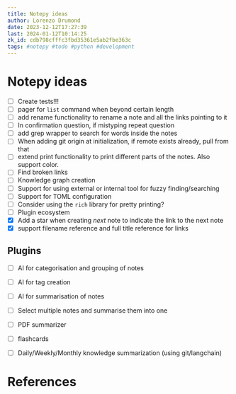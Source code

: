 ```yaml
---
title: Notepy ideas
author: Lorenzo Drumond
date: 2023-12-12T17:27:39
last: 2024-01-12T10:14:25
zk_id: cdb798cfffc3fbd35361e5ab2fbe363c
tags: #notepy #todo #python #development
---
```



# Notepy ideas

- [ ] Create tests!!!
- [ ] pager for `list` command when beyond certain length
- [ ] add rename functionality to rename a note and all the links pointing to it
- [ ] In confirmation question, if mistyping repeat question
- [ ] add grep wrapper to search for words inside the notes
- [ ] When adding git origin at initialization, if remote exists already, pull from that
- [ ] extend print functionality to print different parts of the notes. Also support color.
- [ ] Find broken links
- [ ] Knowledge graph creation
- [ ] Support for using external or internal tool for fuzzy finding/searching
- [ ] Support for TOML configuration
- [ ] Consider using the `rich` library for pretty printing?
- [ ] Plugin ecosystem
- [x] Add a star when creating _next_ note to indicate the link to the next note
- [x] support filename reference and full title reference for links

## Plugins
- [ ] AI for categorisation and grouping of notes
- [ ] AI for tag creation
- [ ] AI for summarisation of notes
- [ ] Select multiple notes and summarise them into one
- [ ] PDF summarizer
- [ ] flashcards
- [ ] Daily/Weekly/Monthly knowledge summarization (using git/langchain)


# References
